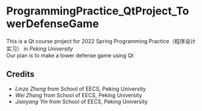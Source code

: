 # ProgrammingPractice_QtProject_TowerDefenseGame
This is a Qt course project for 2022 Spring Programming Practice（程序设计实习） in *Peking University*  
Our plan is to make a tower defense game using Qt  

## Credits
* *Linze Zheng* from School of EECS, Peking University
* *Wei Zhang* from School of EECS, Peking University
* *Jiaoyang Yin* from School of EECS, Peking University
